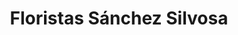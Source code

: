 ---
title: "Floristas Sánchez Silvosa"
url: /madrid/floristas-sanchez-silvosa/
shop: floristería
---